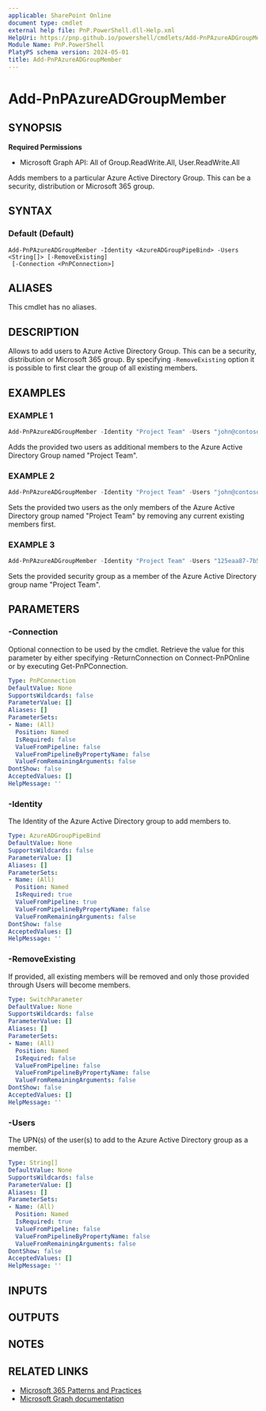 ```yaml
---
applicable: SharePoint Online
document type: cmdlet
external help file: PnP.PowerShell.dll-Help.xml
HelpUri: https://pnp.github.io/powershell/cmdlets/Add-PnPAzureADGroupMember.html
Module Name: PnP.PowerShell
PlatyPS schema version: 2024-05-01
title: Add-PnPAzureADGroupMember
---
```


# Add-PnPAzureADGroupMember

## SYNOPSIS

**Required Permissions**

  *  Microsoft Graph API: All of Group.ReadWrite.All, User.ReadWrite.All

Adds members to a particular Azure Active Directory Group. This can be a security, distribution or Microsoft 365 group.

## SYNTAX

### Default (Default)

```
Add-PnPAzureADGroupMember -Identity <AzureADGroupPipeBind> -Users <String[]> [-RemoveExisting]
 [-Connection <PnPConnection>]
```

## ALIASES

This cmdlet has no aliases.

## DESCRIPTION

Allows to add users to Azure Active Directory Group. This can be a security, distribution or Microsoft 365 group. By specifying `-RemoveExisting` option it is possible to first clear the group of all existing members.

## EXAMPLES

### EXAMPLE 1

```powershell
Add-PnPAzureADGroupMember -Identity "Project Team" -Users "john@contoso.onmicrosoft.com","jane@contoso.onmicrosoft.com"
```

Adds the provided two users as additional members to the Azure Active Directory Group named "Project Team".

### EXAMPLE 2

```powershell
Add-PnPAzureADGroupMember -Identity "Project Team" -Users "john@contoso.onmicrosoft.com","jane@contoso.onmicrosoft.com" -RemoveExisting
```

Sets the provided two users as the only members of the Azure Active Directory group named "Project Team" by removing any current existing members first.

### EXAMPLE 3

```powershell
Add-PnPAzureADGroupMember -Identity "Project Team" -Users "125eaa87-7b54-41fd-b30f-2adfa68c4afe"
```

Sets the provided security group as a member of the Azure Active Directory group name "Project Team".

## PARAMETERS

### -Connection

Optional connection to be used by the cmdlet. Retrieve the value for this parameter by either specifying -ReturnConnection on Connect-PnPOnline or by executing Get-PnPConnection.

```yaml
Type: PnPConnection
DefaultValue: None
SupportsWildcards: false
ParameterValue: []
Aliases: []
ParameterSets:
- Name: (All)
  Position: Named
  IsRequired: false
  ValueFromPipeline: false
  ValueFromPipelineByPropertyName: false
  ValueFromRemainingArguments: false
DontShow: false
AcceptedValues: []
HelpMessage: ''
```

### -Identity

The Identity of the Azure Active Directory group to add members to.

```yaml
Type: AzureADGroupPipeBind
DefaultValue: None
SupportsWildcards: false
ParameterValue: []
Aliases: []
ParameterSets:
- Name: (All)
  Position: Named
  IsRequired: true
  ValueFromPipeline: true
  ValueFromPipelineByPropertyName: false
  ValueFromRemainingArguments: false
DontShow: false
AcceptedValues: []
HelpMessage: ''
```

### -RemoveExisting

If provided, all existing members will be removed and only those provided through Users will become members.

```yaml
Type: SwitchParameter
DefaultValue: None
SupportsWildcards: false
ParameterValue: []
Aliases: []
ParameterSets:
- Name: (All)
  Position: Named
  IsRequired: false
  ValueFromPipeline: false
  ValueFromPipelineByPropertyName: false
  ValueFromRemainingArguments: false
DontShow: false
AcceptedValues: []
HelpMessage: ''
```

### -Users

The UPN(s) of the user(s) to add to the Azure Active Directory group as a member.

```yaml
Type: String[]
DefaultValue: None
SupportsWildcards: false
ParameterValue: []
Aliases: []
ParameterSets:
- Name: (All)
  Position: Named
  IsRequired: true
  ValueFromPipeline: false
  ValueFromPipelineByPropertyName: false
  ValueFromRemainingArguments: false
DontShow: false
AcceptedValues: []
HelpMessage: ''
```

## INPUTS

## OUTPUTS

## NOTES

## RELATED LINKS

- [Microsoft 365 Patterns and Practices](https://aka.ms/m365pnp)
- [Microsoft Graph documentation](https://learn.microsoft.com/graph/api/group-post-members)
